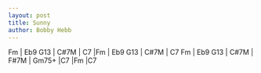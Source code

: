 ```yaml
---
layout: post
title: Sunny
author: Bobby Hebb
---
```


<canvas class="chords">Fm | Eb9 G13 | C#7M | C7 |Fm | Eb9 G13 | C#7M | C7
Fm | Eb9 G13 | C#7M | F#7M | Gm75+ |C7 |Fm |C7</canvas>





